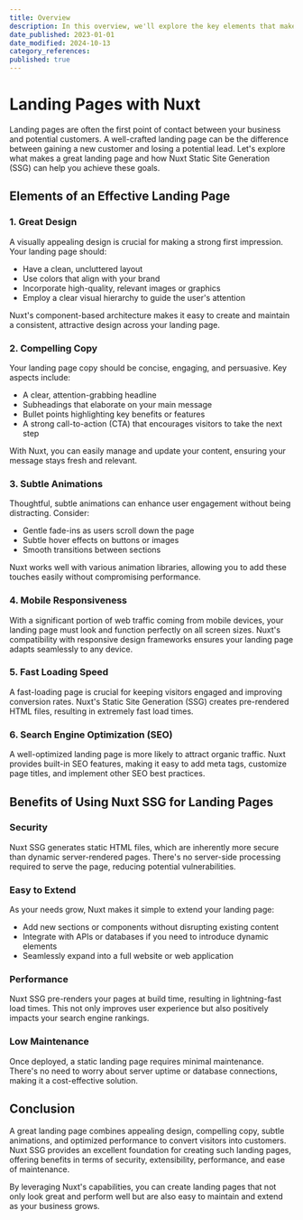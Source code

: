 ```yaml
---
title: Overview
description: In this overview, we'll explore the key elements that make a great website and how our chosen framework, Nuxt, helps us achieve these goals efficiently and effectively.
date_published: 2023-01-01
date_modified: 2024-10-13
category_references: 
published: true
---
```

# Landing Pages with Nuxt

Landing pages are often the first point of contact between your business and potential customers. A well-crafted landing page can be the difference between gaining a new customer and losing a potential lead. Let's explore what makes a great landing page and how Nuxt Static Site Generation (SSG) can help you achieve these goals.

## Elements of an Effective Landing Page

### 1. Great Design

A visually appealing design is crucial for making a strong first impression. Your landing page should:

- Have a clean, uncluttered layout
- Use colors that align with your brand
- Incorporate high-quality, relevant images or graphics
- Employ a clear visual hierarchy to guide the user's attention

Nuxt's component-based architecture makes it easy to create and maintain a consistent, attractive design across your landing page.

### 2. Compelling Copy

Your landing page copy should be concise, engaging, and persuasive. Key aspects include:

- A clear, attention-grabbing headline
- Subheadings that elaborate on your main message
- Bullet points highlighting key benefits or features
- A strong call-to-action (CTA) that encourages visitors to take the next step

With Nuxt, you can easily manage and update your content, ensuring your message stays fresh and relevant.

### 3. Subtle Animations

Thoughtful, subtle animations can enhance user engagement without being distracting. Consider:

- Gentle fade-ins as users scroll down the page
- Subtle hover effects on buttons or images
- Smooth transitions between sections

Nuxt works well with various animation libraries, allowing you to add these touches easily without compromising performance.

### 4. Mobile Responsiveness

With a significant portion of web traffic coming from mobile devices, your landing page must look and function perfectly on all screen sizes. Nuxt's compatibility with responsive design frameworks ensures your landing page adapts seamlessly to any device.

### 5. Fast Loading Speed

A fast-loading page is crucial for keeping visitors engaged and improving conversion rates. Nuxt's Static Site Generation (SSG) creates pre-rendered HTML files, resulting in extremely fast load times.

### 6. Search Engine Optimization (SEO)

A well-optimized landing page is more likely to attract organic traffic. Nuxt provides built-in SEO features, making it easy to add meta tags, customize page titles, and implement other SEO best practices.

## Benefits of Using Nuxt SSG for Landing Pages

### Security

Nuxt SSG generates static HTML files, which are inherently more secure than dynamic server-rendered pages. There's no server-side processing required to serve the page, reducing potential vulnerabilities.

### Easy to Extend

As your needs grow, Nuxt makes it simple to extend your landing page:

- Add new sections or components without disrupting existing content
- Integrate with APIs or databases if you need to introduce dynamic elements
- Seamlessly expand into a full website or web application

### Performance

Nuxt SSG pre-renders your pages at build time, resulting in lightning-fast load times. This not only improves user experience but also positively impacts your search engine rankings.

### Low Maintenance

Once deployed, a static landing page requires minimal maintenance. There's no need to worry about server uptime or database connections, making it a cost-effective solution.

## Conclusion

A great landing page combines appealing design, compelling copy, subtle animations, and optimized performance to convert visitors into customers. Nuxt SSG provides an excellent foundation for creating such landing pages, offering benefits in terms of security, extensibility, performance, and ease of maintenance.

By leveraging Nuxt's capabilities, you can create landing pages that not only look great and perform well but are also easy to maintain and extend as your business grows.
